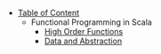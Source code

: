 <!-- docs/_sidebar.md -->

* [Table of Content](/)
    * Functional Programming in Scala
        * [High Order Functions](functional_programming_in_scala/high_order_functions.md)
        * [Data and Abstraction](functional_programming_in_scala/data_and_abstraction.md)
